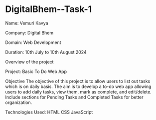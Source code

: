 # DigitalBhem--Task-1

Name: Vemuri Kavya

Company: Digital Bhem

Domain: Web Development

Duration:  10th July to 10th August 2024

Overview of the project 

Project: Basic To Do Web App

Objective
The objective of this project is to allow users to list out tasks which is on daily basis. The aim is to develop a to-do web app allowing users to add daily tasks, view them, mark as complete, and edit/delete. Include sections for Pending Tasks and Completed Tasks for better organization.

Technologies Used:
HTML
CSS
JavaScript


